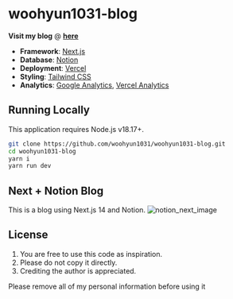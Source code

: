 # woohyun1031-blog

**Visit my blog** @ [**here**](https://woo1031.vercel.app/)

- **Framework**: [Next.js](https://nextjs.org/)
- **Database**: [Notion](https://developers.notion.com/)
- **Deployment**: [Vercel](https://vercel.com)
- **Styling**: [Tailwind CSS](https://tailwindcss.com)
- **Analytics**: [Google Analytics](https://developers.google.com/analytics), [Vercel Analytics](https://vercel.com/analytics)

## Running Locally

This application requires Node.js v18.17+.

```bash
git clone https://github.com/woohyun1031/woohyun1031-blog.git
cd woohyun1031-blog
yarn i
yarn run dev
```

## Next + Notion Blog
This is a blog using Next.js 14 and Notion.
![notion_next_image](https://github.com/woohyun1031/woohyun1031-blog/assets/94066263/fcee2fe3-dbb5-40b9-a8d1-a68b223fae77)

## License

1. You are free to use this code as inspiration.
2. Please do not copy it directly.
3. Crediting the author is appreciated.

Please remove all of my personal information before using it
